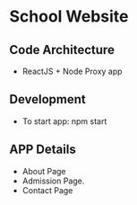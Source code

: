 # School Website

## Code Architecture
- ReactJS + Node Proxy app

## Development
- To start app: npm start

## APP Details
- About Page
- Admission Page.
- Contact Page
